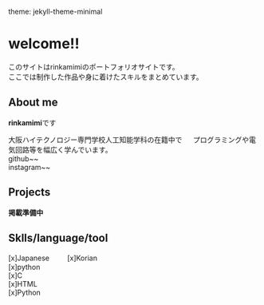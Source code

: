 theme: jekyll-theme-minimal

# welcome!!      
このサイトはrinkamimiのポートフォリオサイトです。        
ここでは制作した作品や身に着けたスキルをまとめています。       

## About me
**rinkamimi**です　　

大阪ハイテクノロジー専門学校人工知能学科の在籍中で     　
プログラミングや電気回路等を幅広く学んでいます。   
github~~     
instagram~~   

## Projects




**掲載準備中**






## Sklls/language/tool
[x]Japanese　   　
[x]Korian　   
[x]python        
[x]C     
[x]HTML     
[x]Python    



